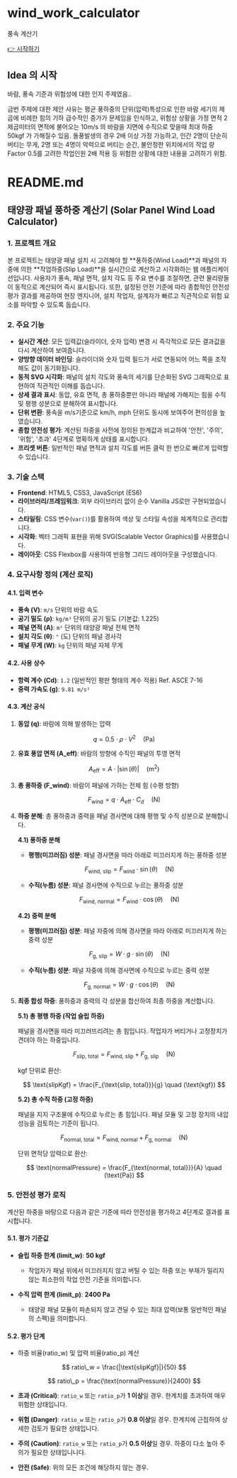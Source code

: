 # wind_work_calculator

풍속 계산기

[👉 시작하기](https://krjoylee.github.io/wind_work_calculator/)

## Idea 의 시작

바람, 풍속 기준과 위험성에 대한 인지 주제였음..

금번 주제에 대한 제안 사유는 평균 풍하중의 단위(압력)특성으로 인한 바람 세기의 제곱에 비례한 힘의 기하 급수적인 증가가 문제임을 인식하고,
위험상 상황을 가정 면적 2제곱미터의 면적에 불어오는 10m/s 의 바람을 지면에 수직으로 맞을때 최대 하중 50kgf 가 가해질수 있음.
돌풍발생의 경우 2배 이상 가정 가능하고, 인간 2명이 단순히 버티는 무게, 2명 또는 4명이 악력으로 버티는 순간, 불안정한 위치에서의 작업 량 Factor 0.5를 고려한
작업인원 2배 적용 등 위험한 상황에 대한 내용을 고려하기 위함.

# README.md

## 태양광 패널 풍하중 계산기 (Solar Panel Wind Load Calculator)

### 1. 프로젝트 개요

본 프로젝트는 태양광 패널 설치 시 고려해야 할 **풍하중(Wind Load)**과 패널의 자중에 의한 **작업하중(Slip Load)**을 실시간으로 계산하고 시각화하는 웹 애플리케이션입니다. 사용자가 풍속, 패널 면적, 설치 각도 등 주요 변수를 조절하면, 관련 물리량들이 동적으로 계산되어 즉시 표시됩니다. 또한, 설정된 안전 기준에 따라 종합적인 안전성 평가 결과를 제공하여 현장 엔지니어, 설치 작업자, 설계자가 빠르고 직관적으로 위험 요소를 파악할 수 있도록 돕습니다.

### 2. 주요 기능

* **실시간 계산**: 모든 입력값(슬라이더, 숫자 입력) 변경 시 즉각적으로 모든 결과값을 다시 계산하여 보여줍니다.
* **양방향 데이터 바인딩**: 슬라이더와 숫자 입력 필드가 서로 연동되어 어느 쪽을 조작해도 값이 동기화됩니다.
* **동적 SVG 시각화**: 패널의 설치 각도와 풍속의 세기를 단순화된 SVG 그래픽으로 표현하여 직관적인 이해를 돕습니다.
* **상세 결과 표시**: 동압, 유효 면적, 총 풍하중뿐만 아니라 패널에 가해지는 힘을 수직 및 평행 성분으로 분해하여 표시합니다.
* **단위 변환**: 풍속을 m/s기준으로 km/h, mph 단위도 동시에 보여주어 편의성을 높였습니다.
* **종합 안전성 평가**: 계산된 하중을 사전에 정의된 한계값과 비교하여 '안전', '주의', '위험', '초과' 4단계로 명확하게 상태를 표시합니다.
* **프리셋 버튼**: 일반적인 패널 면적과 설치 각도를 버튼 클릭 한 번으로 빠르게 입력할 수 있습니다.

### 3. 기술 스택

* **Frontend**: HTML5, CSS3, JavaScript (ES6)
* **라이브러리/프레임워크**: 외부 라이브러리 없이 순수 Vanilla JS로만 구현되었습니다.
* **스타일링**: CSS 변수(`var()`)를 활용하여 색상 및 스타일 속성을 체계적으로 관리합니다.
* **시각화**: 벡터 그래픽 표현을 위해 SVG(Scalable Vector Graphics)를 사용했습니다.
* **레이아웃**: CSS Flexbox를 사용하여 반응형 그리드 레이아웃을 구성했습니다.

### 4. 요구사항 정의 (계산 로직)

#### 4.1. 입력 변수

* **풍속 (V)**: `m/s` 단위의 바람 속도
* **공기 밀도 (ρ)**: `kg/m³` 단위의 공기 밀도 (기본값: 1.225)
* **패널 면적 (A)**: `m²` 단위의 태양광 패널 전체 면적
* **설치 각도 (θ)**: `°` (도) 단위의 패널 경사각
* **패널 무게 (W)**: `kg` 단위의 패널 자체 무게

#### 4.2. 사용 상수

* **항력 계수 (Cd)**: `1.2` (일반적인 평판 형태의 계수 적용) Ref. ASCE 7-16
* **중력 가속도 (g)**: `9.81 m/s²`

#### 4.3. 계산 공식

1. **동압 (q)**: 바람에 의해 발생하는 압력
   
   $$ q = 0.5 \cdot \rho \cdot V^2 \quad (\text{Pa}) $$

2. **유효 풍압 면적 (A_eff)**: 바람의 방향에 수직인 패널의 투영 면적
   
   $$ A_{\text{eff}} = A \cdot |\sin(\theta)| \quad (\text{m}^2) $$

3. **총 풍하중 (F_wind)**: 바람이 패널에 가하는 전체 힘 (수평 방향)
   
   $$ F_{\text{wind}} = q \cdot A_{\text{eff}} \cdot C_d \quad (\text{N}) $$

4. **하중 분해**: 총 풍하중과 중력을 패널 경사면에 대해 평행 및 수직 성분으로 분해합니다.

   **4.1) 풍하중 분해**
   
   * **평행(미끄러짐) 성분**: 패널 경사면을 따라 아래로 미끄러지게 하는 풍하중 성분
     
     $$ F_{\text{wind, slip}} = F_{\text{wind}} \cdot \sin(\theta) \quad (\text{N}) $$
   
   * **수직(누름) 성분**: 패널 경사면에 수직으로 누르는 풍하중 성분
     
     $$ F_{\text{wind, normal}} = F_{\text{wind}} \cdot \cos(\theta) \quad (\text{N}) $$

   **4.2) 중력 분해**
   
   * **평행(미끄러짐) 성분**: 패널 자중에 의해 경사면을 따라 아래로 미끄러지게 하는 중력 성분
     
     $$ F_{\text{g, slip}} = W \cdot g \cdot \sin(\theta) \quad (\text{N}) $$
   
   * **수직(누름) 성분**: 패널 자중에 의해 경사면에 수직으로 누르는 중력 성분
     
     $$ F_{\text{g, normal}} = W \cdot g \cdot \cos(\theta) \quad (\text{N}) $$

5. **최종 합성 하중**: 풍하중과 중력의 각 성분을 합산하여 최종 하중을 계산합니다.

   **5.1) 총 평행 하중 (작업 슬립 하중)**
   
   패널을 경사면을 따라 미끄러뜨리려는 총 힘입니다. 작업자가 버티거나 고정장치가 견뎌야 하는 하중입니다.
   
   $$ F_{\text{slip, total}} = F_{\text{wind, slip}} + F_{\text{g, slip}} \quad (\text{N}) $$
   
   kgf 단위로 환산:
   
   $$ \text{slipKgf} = \frac{F_{\text{slip, total}}}{g} \quad (\text{kgf}) $$

   **5.2) 총 수직 하중 (고정 하중)**
   
   패널을 지지 구조물에 수직으로 누르는 총 힘입니다. 패널 모듈 및 고정 장치의 내압 성능을 검토하는 기준이 됩니다.
   
   $$ F_{\text{normal, total}} = F_{\text{wind, normal}} + F_{\text{g, normal}} \quad (\text{N}) $$
   
   단위 면적당 압력으로 환산:
   
   $$ \text{normalPressure} = \frac{F_{\text{normal, total}}}{A} \quad (\text{Pa}) $$

### 5. 안전성 평가 로직

계산된 하중을 바탕으로 다음과 같은 기준에 따라 안전성을 평가하고 4단계로 결과를 표시합니다.

#### 5.1. 평가 기준값

* **슬립 하중 한계 (limit_w)**: **50 kgf**
  * 작업자가 패널 위에서 미끄러지지 않고 버틸 수 있는 하중 또는 부재가 밀리지 않는 최소한의 작업 안전 기준을 의미합니다.

* **수직 압력 한계 (limit_p)**: **2400 Pa**
  * 태양광 패널 모듈이 파손되지 않고 견딜 수 있는 최대 압력(보통 일반적인 패널의 스펙)을 의미합니다.

#### 5.2. 평가 단계

* 하중 비율(ratio_w) 및 압력 비율(ratio_p) 계산
  
  $$ ratio\_w = \frac{|\text{slipKgf}|}{50} $$
  
  $$ ratio\_p = \frac{\text{normalPressure}}{2400} $$

* **초과 (Critical)**: `ratio_w` 또는 `ratio_p`가 **1 이상**일 경우. 한계치를 초과하여 매우 위험한 상태입니다.
* **위험 (Danger)**: `ratio_w` 또는 `ratio_p`가 **0.8 이상**일 경우. 한계치에 근접하여 상세한 검토가 필요한 상태입니다.
* **주의 (Caution)**: `ratio_w` 또는 `ratio_p`가 **0.5 이상**일 경우. 하중이 다소 높아 주의가 필요한 상태입니니다.
* **안전 (Safe)**: 위의 모든 조건에 해당하지 않는 경우.
